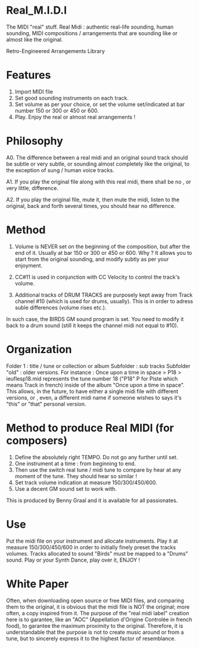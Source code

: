 # Real_M.I.D.I

The MIDI "real" stuff.
Real Midi : authentic real-life sounding, human sounding, MIDI compositions / arrangements that are sounding like or almost like the original.

Retro-Engineered Arrangements Library

# Features

1. Import MIDI file
2. Set good sounding instruments on each track.
3. Set volume as per your choice, or set the volume set/indicated at bar number 150 or 300 or 450 or 600.
4. Play. Enjoy the real or almost real arrangements !
   
 # Philosophy

A0. The difference between a real midi and an original sound track should be subtle or very subtle, or sounding almost completely like the original, to the exception of sung / human voice tracks.

A1. If you play the original file along with this real midi, there shall be no , or very little, difference. 

A2. If you play the original file, mute it, then mute the midi, listen to the original, back and forth several times, you should hear no difference. 

# Method

1. Volume is NEVER set on the beginning of the composition, but after the end of it. Usually at bar 150 or 300 or 450 or 600. 
Why ? 
It allows you to start from the original sounding, and modify subtly as per your enjoyment.

2. CC#11 is used in conjunction with CC Velocity to control the track's volume.

3. Additional tracks of DRUM TRACKS are purposely kept away from Track channel #10 (which is used for drums, usually). This is in order to adress suble differences (volume rises etc.).

In such case, the BIRDS GM sound program is set. You need to modify it back to a drum sound (still it keeps the channel midi not equal to #10).

# Organization

Folder 1 : title / tune or collection or album
Subfolder : sub tracks 
Subfolder "old" : older versions.
For instance :
Once upon a time in space > P18 > ieuflesp18.mid represents the tune number 18 ("P18" P for Piste which means Track in french) inside of the album "Once upon a time in space".
This allows, in the future, to have either a single midi file with different versions, or , even, a different midi name if someone wishes to says it's "this" or "that" personal version.

# Method to produce Real MIDI (for composers)

1. Define the absolutely right TEMPO. Do not go any further until set.
2. One instrument at a time : from beginning to end.
3. Then use the switch real tune / midi tune to compare by hear at any moment of the tune. They should hear so similar !
4. Set track volume indication at measure 150/300/450/600.
5. Use a decent GM sound set to work with.

This is produced by Benny Graal and it is available for all passionates.

# Use

Put the midi file on your instrument and allocate instruments. Play it at measure 150/300/450/600 in order to initially finely preset the tracks volumes.
Tracks allocated to sound "Birds" must be mapped to a "Drums" sound. 
Play or your Synth
Dance, play over it, ENJOY !

# White Paper

Often, when downloading open source or free MIDI files, and comparing them to the original, it is obvious that the midi file is NOT the original; more often, a copy inspired from it. The purpose of the "real midi label" creation here is to garantee, like an "AOC" (Appellation d'Origine Controlée in french food), to garantee the maximum proximity to the original.
Therefore, it is understandable that the purpose is not to create music around or from a tune, but to sincerely express it to the highest factor of resemblance.

 
